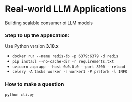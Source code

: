 # Real-world LLM Applications

Building scalable consumer of LLM models

### Step to up the application:

Use Python version **3.10.x**

- `docker run --name redis-db -p 6379:6379 -d redis`
- `pip install --no-cache-dir -r requirements.txt`
- `uvicorn app:app --host 0.0.0.0 --port 8000 --reload`
- `celery -A tasks worker -n worker1 -P prefork -l INFO`

### How to make a question

```
python cli.py
```
